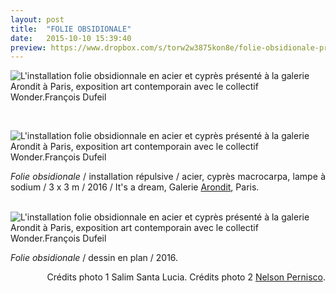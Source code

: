 ```yaml
---
layout: post
title:  "FOLIE OBSIDIONALE"
date:   2015-10-10 15:39:40
preview: https://www.dropbox.com/s/torw2w3875kon8e/folie-obsidionale-preview.jpg?raw=1
---
```


<img src="https://www.dropbox.com/s/4obs40xmuxebu87/folie-obsidionale.jpg?raw=1" alt="L'installation folie obsidionnale en acier et cypr&egrave;s pr&eacute;sent&eacute; &agrave; la galerie Arondit &agrave; Paris, exposition art contemporain avec le collectif Wonder.Fran&ccedil;ois Dufeil">
<p>&nbsp;</p>

<img src="https://www.dropbox.com/s/41bbeir2d7uxuyk/folie-obsidionale%20%282%29.jpg?raw=1" alt="L'installation folie obsidionnale en acier et cypr&egrave;s pr&eacute;sent&eacute; &agrave; la galerie Arondit &agrave; Paris, exposition art contemporain avec le collectif Wonder.Fran&ccedil;ois Dufeil">

<p style="text-align:justify">
<span style="font-style: italic;">Folie obsidionale</span> / installation r&eacute;pulsive / acier, cypr&egrave;s macrocarpa, lampe &agrave; sodium / 3 x 3 m / 2016 / It's a dream, Galerie <a href="#" onclick='window.open("http://arondit.com/");return false;'>Arondit</a>, Paris.
</p>
<br>

<img src="https://www.dropbox.com/s/e2jvs97dlmdvl5y/folie-obsidionnale-plan.jpg?raw=1" alt="L'installation folie obsidionnale en acier et cypr&egrave;s pr&eacute;sent&eacute; &agrave; la galerie Arondit &agrave; Paris, exposition art contemporain avec le collectif Wonder.Fran&ccedil;ois Dufeil">

<p style="text-align:justify">
<span style="font-style: italic;">Folie obsidionale</span> / dessin en plan / 2016. 

<p style="text-align:right; font-size: 14px;">
Cr&eacute;dits photo 1 Salim Santa Lucia. Cr&eacute;dits photo 2 <a href="#" onclick='window.open("https://www.nelsonpernisco.com/expositions");return false;'>Nelson Pernisco</a>.
</p>


